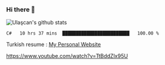 ### Hi there 👋


<!--
**UlascanKilic/ulascankilic** is a ✨ _special_ ✨ repository because its `README.md` (this file) appears on your GitHub profile.

Here are some ideas to get you started:

- 🔭 I’m currently working on ...
- 🌱 I’m currently learning ...
- 👯 I’m looking to collaborate on ...
- 🤔 I’m looking for help with ...
- 💬 Ask me about ...
- 📫 How to reach me: ...
- 😄 Pronouns: ...
- ⚡ Fun fact: ...
-->

![Ulaşcan's github stats](https://github-readme-stats.vercel.app/api?username=ulascankilic&show_icons=true&title_color=fff&icon_color=79ff97&text_color=9f9f9f&bg_color=151515)


<!--START_SECTION:waka-->
```text
C#   10 hrs 37 mins  █████████████████████████   100.00 % 
```
<!--END_SECTION:waka-->


Turkish resume : <a href="https://ulascankilic.github.io/">My Personal Website</a>


<youtube>https://www.youtube.com/watch?v=TtBddZlx95U</youtube>



